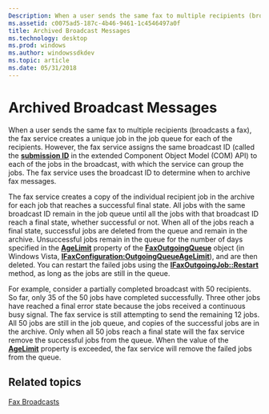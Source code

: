 ```yaml
---
Description: When a user sends the same fax to multiple recipients (broadcasts a fax), the fax service creates a unique job in the job queue for each of the recipients.
ms.assetid: c0075ad5-187c-4b46-9461-1c4546497a0f
title: Archived Broadcast Messages
ms.technology: desktop
ms.prod: windows
ms.author: windowssdkdev
ms.topic: article
ms.date: 05/31/2018
---
```


# Archived Broadcast Messages

When a user sends the same fax to multiple recipients (broadcasts a fax), the fax service creates a unique job in the job queue for each of the recipients. However, the fax service assigns the same broadcast ID (called the [**submission ID**](/previous-versions/windows/desktop/api/FaxComex/) in the extended Component Object Model (COM) API) to each of the jobs in the broadcast, with which the service can group the jobs. The fax service uses the broadcast ID to determine when to archive fax messages.

The fax service creates a copy of the individual recipient job in the archive for each job that reaches a successful final state. All jobs with the same broadcast ID remain in the job queue until all the jobs with that broadcast ID reach a final state, whether successful or not. When all of the jobs reach a final state, successful jobs are deleted from the queue and remain in the archive. Unsuccessful jobs remain in the queue for the number of days specified in the [**AgeLimit**](/previous-versions/windows/desktop/api/FaxComex/nf-faxcomex-ifaxoutgoingqueue-get_agelimit) property of the [**FaxOutgoingQueue**](-mfax-faxoutgoingqueue.md) object (in Windows Vista, [**IFaxConfiguration:OutgoingQueueAgeLimit**](/previous-versions/windows/desktop/api/Faxcomex/nf-faxcomex-ifaxconfiguration-get_outgoingqueueagelimit)), and are then deleted. You can restart the failed jobs using the [**IFaxOutgoingJob::Restart**](/previous-versions/windows/desktop/api/FaxComex/) method, as long as the jobs are still in the queue.

For example, consider a partially completed broadcast with 50 recipients. So far, only 35 of the 50 jobs have completed successfully. Three other jobs have reached a final error state because the jobs received a continuous busy signal. The fax service is still attempting to send the remaining 12 jobs. All 50 jobs are still in the job queue, and copies of the successful jobs are in the archive. Only when all 50 jobs reach a final state will the fax service remove the successful jobs from the queue. When the value of the [**AgeLimit**](/previous-versions/windows/desktop/api/FaxComex/nf-faxcomex-ifaxoutgoingqueue-get_agelimit) property is exceeded, the fax service will remove the failed jobs from the queue.

## Related topics

<dl> <dt>

[Fax Broadcasts](-mfax-fax-broadcasts.md)
</dt> </dl>

 

 



